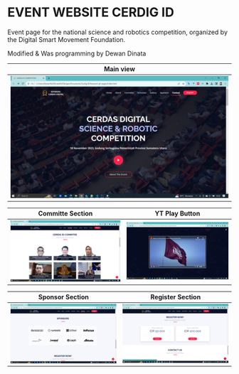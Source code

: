 
# EVENT WEBSITE CERDIG ID
Event page for the national science and robotics competition, organized by the Digital Smart Movement Foundation.

Modified & Was programming by Dewan Dinata



| Main view                        |
|------------------------------------|
| ![Gambar Utama](ID_main.png) |

| Committe Section                       | YT Play Button                        |
|-------------------------------|-------------------------------|
| ![Gambar 1](ID_commite.png) | ![Gambar 2](yt.png) |

| Sponsor Section                       | Register Section                        |
|-------------------------------|-------------------------------|
| ![Gambar 3](ID_sponsor.png) | ![Gambar 4](ID_register.png) |
